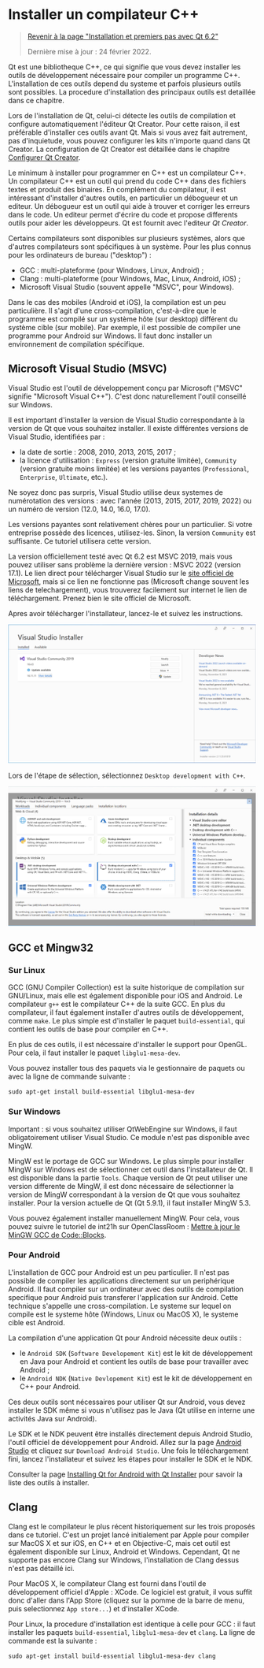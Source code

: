 # Installer un compilateur C++

> [Revenir à la page "Installation et premiers pas avec Qt 6.2"](README.md)
> 
> Dernière mise à jour : 24 février 2022.

Qt est une bibliotheque C++, ce qui signifie que vous devez installer les outils de développement nécessaire pour
compiler un programme C++. L'installation de ces outils depend du systeme et parfois plusieurs outils sont possibles.
La procedure d'installation des principaux outils est detaillée dans ce chapitre.

Lors de l'installation de Qt, celui-ci détecte les outils de compilation et configure automatiquement
l'éditeur Qt Creator. Pour cette raison, il est préférable d'installer ces outils avant Qt. Mais si vous avez fait 
autrement, pas d'inquietude, vous pouvez configurer les kits n'importe quand dans Qt Creator. La configuration de Qt Creator
est détaillée dans le chapitre [Configurer Qt Creator](config.md).

Le minimum à installer pour programmer en C++ est un compilateur C++. Un compilateur C++ est un outil 
qui prend du code C++ dans des fichiers textes et produit des binaires. En complément du compilateur,
il est intéressant d'installer d'autres outils, en particulier un débogueur et un editeur. Un débogueur
est un outil qui aide à trouver et corriger les erreurs dans le code. Un editeur permet 
d'écrire du code et propose differents outils pour aider les développeurs. Qt est fournit avec l'editeur _Qt Creator_.

Certains compilateurs sont disponibles sur plusieurs systèmes, alors que d'autres compilateurs sont spécifiques 
à un système. Pour les plus connus pour les ordinateurs de bureau ("desktop") :

- GCC : multi-plateforme (pour Windows, Linux, Android) ;
- Clang : multi-plateforme (pour Windows, Mac, Linux, Android, iOS) ;
- Microsoft Visual Studio (souvent appelle "MSVC", pour Windows).

Dans le cas des mobiles (Android et iOS), la compilation est un peu particulière. Il s'agit d'une cross-compilation, 
c'est-à-dire que le programme est compilé sur un système hôte (sur desktop) différent du système cible (sur mobile). 
Par exemple, il est possible de compiler une programme pour Android sur Windows. Il faut donc installer un environnement 
de compilation spécifique.

## Microsoft Visual Studio (MSVC)

Visual Studio est l'outil de développement conçu par Microsoft ("MSVC" signifie "Microsoft Visual C++"). C'est donc 
naturellement l'outil conseillé sur Windows.

Il est important d'installer la version de Visual Studio correspondante à la version de Qt que vous souhaitez installer. 
Il existe différentes versions de Visual Studio, identifiées par :

- la date de sortie : 2008, 2010, 2013, 2015, 2017 ;
- la licence d'utilisation : `Express` (version gratuite limitée), `Community` (version gratuite moins limitée) et les versions 
payantes (`Professional`, `Enterprise`, `Ultimate`, etc.).

Ne soyez donc pas surpris, Visual Studio utilise deux systemes de numérotation des versions : avec l'année (2013, 2015, 2017, 2019, 2022) ou un 
numéro de version (12.0, 14.0, 16.0, 17.0).

Les versions payantes sont relativement chères pour un particulier. Si votre entreprise possède des licences, utilisez-les. 
Sinon, la version `Community` est suffisante. Ce tutoriel utilisera cette version.

La version officiellement testé avec Qt 6.2 est MSVC 2019, mais vous pouvez utiliser sans problème la dernière version : MSVC 2022 (version 17.1).
Le lien direct pour télécharger Visual Studio sur le [site officiel de Microsoft](https://visualstudio.microsoft.com/fr/downloads/), mais si ce 
lien ne fonctionne pas (Microsoft change souvent les liens de telechargement), vous trouverez facilement sur internet le 
lien de téléchargement. Prenez bien le site officiel de Microsoft.

Apres avoir télécharger l'installateur, lancez-le et suivez les instructions. 

![Page d'acceuil](images/msvc_01.png)

Lors de l'étape de sélection, sélectionnez `Desktop development with C++`.

![Page d'acceuil](images/msvc_02.png)

## GCC et Mingw32

### Sur Linux

GCC (GNU Compiler Collection) est la suite historique de compilation sur GNU/Linux, mais elle est également disponible
pour iOS and Android. Le compilateur `g++` est le compilateur C++ de la suite GCC. En plus du compilateur, il faut également
installer d'autres outils de développement, comme `make`. Le plus simple est d'installer le paquet `build-essential`,
qui contient les outils de base pour compiler en C++.

En plus de ces outils, il est nécessaire d'installer le support pour OpenGL. Pour cela, il faut installer le paquet
`libglu1-mesa-dev`.

Vous pouvez installer tous des paquets via le gestionnaire de paquets ou avec la ligne de commande suivante :

```
sudo apt-get install build-essential libglu1-mesa-dev
```

### Sur Windows

Important : si vous souhaitez utiliser QtWebEngine sur Windows, il faut obligatoirement utiliser Visual Studio. Ce module n'est
pas disponible avec MingW.

MingW est le portage de GCC sur Windows. Le plus simple pour installer MingW sur Windows est de sélectionner cet 
outil dans l'installateur de Qt. Il est disponible dans la partie `Tools`. Chaque version de Qt peut utiliser
une version differente de MingW, il est donc nécessaire de sélectionner la version de MingW correspondant
à la version de Qt que vous souhaitez installer. Pour la version actuelle de Qt (Qt 5.9.1), il faut
installer MingW 5.3.

Vous pouvez également installer manuellement MingW. Pour cela, vous pouvez suivre le tutoriel de int21h sur 
OpenClassRoom : [Mettre à jour le MinGW GCC de 
Code::Blocks](https://openclassrooms.com/forum/sujet/mettre-a-jour-le-mingw-gcc-de-code-blocks).

### Pour Android

L'installation de GCC pour Android est un peu particulier. Il n'est pas possible de compiler les applications
directement sur un periphérique Android. Il faut compiler sur un ordinateur avec des outils de compilation
specifique pour Android puis transferer l'application sur Android. Cette technique s'appelle une 
cross-compilation. Le systeme sur lequel on compile est le systeme hôte (Windows, Linux ou MacOS X), le
systeme cible est Android.

La compilation d'une application Qt pour Android nécessite deux outils :

- le `Android SDK` (`Software Developement Kit`) est le kit de développement en Java pour Android et contient 
  les outils de base pour travailler avec Android ;
- le `Android NDK` (`Native Devlopement Kit`) est le kit de développement en C++ pour Android.

Ces deux outils sont nécessaires pour utiliser Qt sur Android, vous devez installer le SDK même si vous n'utilisez
pas le Java (Qt utilise en interne une activités Java sur Android).

Le SDK et le NDK peuvent être installés directement depuis Android Studio, l'outil officiel de développement pour Android.
Allez sur la page [Android Studio](https://developer.android.com/studio/index.html)
et cliquez sur `Download Android Studio`. Une fois le téléchargement fini, lancez l'installateur et suivez les
étapes pour installer le SDK et le NDK.

Consulter la page [Installing Qt for Android with Qt Installer](https://doc.qt.io/qt-6/android-getting-started.html)
pour savoir la liste des outils à installer.

## Clang

Clang est le compilateur le plus récent historiquement sur les trois proposés dans ce tutoriel. C'est un projet lancé initialement
par Apple pour compiler sur MacOS X et sur iOS, en C++ et en Objective-C, mais cet outil est également disponible
sur Linux, Android et Windows. Cependant, Qt ne supporte pas encore Clang sur Windows, l'installation
de Clang dessus n'est pas détaillé ici.

Pour MacOS X, le compilateur Clang est fourni dans l'outil de développement officiel d'Apple : XCode. Ce logiciel
est gratuit, il vous suffit donc d'aller dans l'App Store (cliquez sur la pomme de la barre de menu, puis selectionnez
`App store...`) et d'installer XCode.

Pour Linux, la procedure d'installation est identique à celle pour GCC : il faut installer les paquets `build-essential`, 
`libglu1-mesa-dev` et `clang`. La ligne de commande est la suivante :

```
sudo apt-get install build-essential libglu1-mesa-dev clang
```
